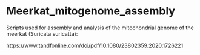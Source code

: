 # Meerkat_mitogenome_assembly
Scripts used for assembly and analysis of the mitochondrial genome of the meerkat (Suricata suricatta):

https://www.tandfonline.com/doi/pdf/10.1080/23802359.2020.1726221

